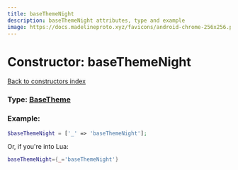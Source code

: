 ```yaml
---
title: baseThemeNight
description: baseThemeNight attributes, type and example
image: https://docs.madelineproto.xyz/favicons/android-chrome-256x256.png
---
```

# Constructor: baseThemeNight  
[Back to constructors index](index.md)






### Type: [BaseTheme](../types/BaseTheme.md)


### Example:

```php
$baseThemeNight = ['_' => 'baseThemeNight'];
```  


Or, if you're into Lua:

```lua
baseThemeNight={_='baseThemeNight'}

```


